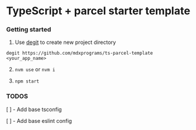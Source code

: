 # TypeScript + parcel starter template

### Getting started

1. Use [degit](https://github.com/Rich-Harris/degit) to create new project directory

`degit https://github.com/mdxprograms/ts-parcel-template <your_app_name>`

2. `nvm use` or `nvm i`

3. `npm start`

### TODOS

[ ] - Add base tsconfig

[ ] - Add base eslint config
